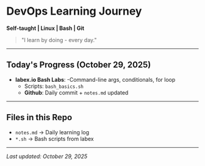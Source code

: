 # DevOps Learning Journey

**Self-taught | Linux | Bash | Git**
> "I learn by doing - every day."

---

## Today's Progress (October 29, 2025)
- **labex.io Bash Labs**:
	-Command-line args, conditionals, for loop
	- Scripts: `bash_basics.sh`
	- **Github**: Daily commit + `notes.md` updated

---

## Files in this Repo
- `notes.md` -> Daily learning log
- `*.sh` -> Bash scripts from labex

---

*Last updated: October 29, 2025*